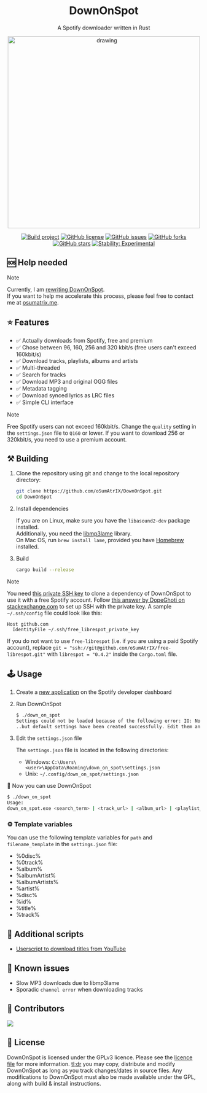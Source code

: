 <div align="center">

# DownOnSpot

A Spotify downloader written in Rust

<img src="assets/icon.svg" alt="drawing" width="500"/>

<br>

[![Build project](https://github.com/oSumAtrIX/DownOnSpot/actions/workflows/build.yml/badge.svg)](https://github.com/oSumAtrIX/DownOnSpot/actions/workflows/build.yml)
[![GitHub license](https://img.shields.io/github/license/oSumAtrIX/DownOnSpot)](https://github.com/oSumAtrIX/DownOnSpot/blob/main/LICENSE)
[![GitHub issues](https://img.shields.io/github/issues/oSumAtrIX/DownOnSpot)](https://github.com/oSumAtrIX/DownOnSpot/issues)
[![GitHub forks](https://img.shields.io/github/forks/oSumAtrIX/DownOnSpot)](https://github.com/oSumAtrIX/DownOnSpot/network)
[![GitHub stars](https://img.shields.io/github/stars/oSumAtrIX/DownOnSpot)](https://github.com/oSumAtrIX/DownOnSpot/stargazers)
[![Stability: Experimental](https://masterminds.github.io/stability/experimental.svg)](https://masterminds.github.io/stability/experimental.html)

</div>

## 🆘 Help needed

> [!NOTE]
Currently, I am [rewriting DownOnSpot](https://github.com/oSumAtrIX/DownOnSpot/pull/68).  
If you want to help me accelerate this process, please feel free to contact me at [osumatrix.me](https://osumatrix.me).

## ⭐ Features

- ✅ Actually downloads from Spotify, free and premium
- ✅ Chose between 96, 160, 256 and 320 kbit/s (free users can't exceed 160kbit/s)
- ✅ Download tracks, playlists, albums and artists
- ✅ Multi-threaded
- ✅ Search for tracks
- ✅ Download MP3 and original OGG files
- ✅ Metadata tagging
- ✅ Download synced lyrics as LRC files
- ✅ Simple CLI interface

> [!NOTE]
> Free Spotify users can not exceed 160kbit/s. Change the `quality` setting in the `settings.json` file to `Q160` or lower. If you want to download 256 or 320kbit/s, you need to use a premium account.

## ⚒️ Building

1. Clone the repository using git and change to the local repository directory:

   ```bash
   git clone https://github.com/oSumAtrIX/DownOnSpot.git
   cd DownOnSpot
   ```

2. Install dependencies

   If you are on Linux, make sure you have the `libasound2-dev` package installed.  
   Additionally, you need the [libmp3lame](https://www.rarewares.org/mp3-lame-libraries.php#libmp3lame) library.  
   On Mac OS, run `brew install lame`, provided you have [Homebrew](https://brew.sh/) installed.

3. Build

   ```bash
   cargo build --release
   ```

> [!NOTE]
> You need [this private SSH key](assets/free_librespot_private_key) to clone a dependency of DownOnSpot to use it with a free Spotify account.
> Follow [this answer by DopeGhoti on stackexchange.com](https://unix.stackexchange.com/a/494485) to set up SSH with the private key.
> A sample `~/.ssh/config` file could look like this:
>
> ```text
> Host github.com
>   IdentityFile ~/.ssh/free_librespot_private_key
> ```
>
> If you do not want to use `free-librespot` (i.e. if you are using a paid Spotify account), replace `git = "ssh://git@github.com/oSumAtrIX/free-librespot.git"` with `librespot = "0.4.2"` inside the `Cargo.toml` file.

## 🕹️ Usage

1. Create a [new application](https://developer.spotify.com/dashboard/applications) on the Spotify developer dashboard
2. Run DownOnSpot

   ```bash
   $ ./down_on_spot
   Settings could not be loaded because of the following error: IO: NotFound No such file or directory. (os error 2)...
   ..but default settings have been created successfully. Edit them and run the program again.
   ```

3. Edit the `settings.json` file

   The `settings.json` file is located in the following directories:

   - Windows: `C:\Users\<user>\AppData\Roaming\down_on_spot\settings.json`
   - Unix: `~/.config/down_on_spot/settings.json`

🎉 Now you can use DownOnSpot

   ```bash
   $ ./down_on_spot
   Usage:
   down_on_spot.exe <search_term> | <track_url> | <album_url> | <playlist_url> | <artist_url>
   ```

### ⚙️ Template variables

You can use the following template variables for `path` and `filename_template` in the `settings.json` file:

- %0disc%
- %0track%
- %album%
- %albumArtist%
- %albumArtists%
- %artist%
- %disc%
- %id%
- %title%
- %track%

## 🧭 Additional scripts

- [Userscript to download titles from YouTube](https://gist.github.com/oSumAtrIX/6abf46e2ea25d32f4e6608c3c3cf837e)

## 🐞 Known issues

- Slow MP3 downloads due to libmp3lame
- Sporadic `channel error` when downloading tracks

## 💪 Contributors

<a href="https://github.com/osumatrix/downonspot/graphs/contributors">
  <img src="https://contrib.rocks/image?repo=osumatrix/downonspot" />
</a>

## 🔑 License

DownOnSpot is licensed under the GPLv3 licence. Please see the [licence file](LICENSE) for more information.
[tl;dr](https://www.tldrlegal.com/license/gnu-general-public-license-v3-gpl-3) you may copy, distribute and modify DownOnSpot as long as you track changes/dates in source files.
Any modifications to DownOnSpot must also be made available under the GPL, along with build & install instructions.
